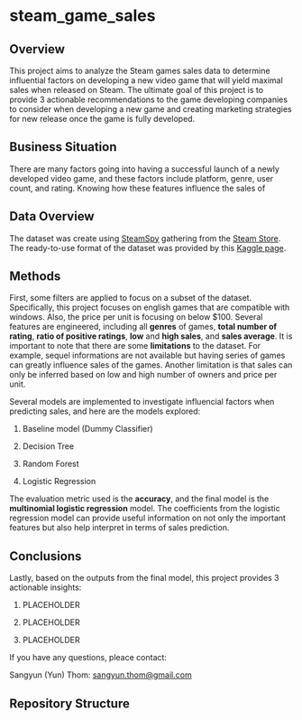 # steam_game_sales

## Overview

This project aims to analyze the Steam games sales data to determine influential factors on developing a new video game that will yield maximal sales when released on Steam. The ultimate goal of this project is to provide 3 actionable recommendations to the game developing companies to consider when developing a new game and creating marketing strategies for new release once the game is fully developed.

## Business Situation

There are many factors going into having a successful launch of a newly developed video game, and these factors include platform, genre, user count, and rating. Knowing how these features influence the sales of 

## Data Overview

The dataset was create using [SteamSpy](https://nik-davis.github.io/posts/2019/steam-data-collection/) gathering from the [Steam Store](https://store.steampowered.com/). The ready-to-use format of the dataset was provided by this [Kaggle page](https://www.kaggle.com/datasets/nikdavis/steam-store-games).

## Methods

First, some filters are applied to focus on a subset of the dataset. Specifically, this project focuses on english games that are compatible with windows. Also, the price per unit is focusing on below $100. Several features are engineered, including all **genres** of games, **total number of rating**, **ratio of positive ratings**, **low** and **high sales**, and **sales average**. It is important to note that there are some **limitations** to the dataset. For example, sequel informations are not available but having series of games can greatly influence sales of the games. Another limitation is that sales can only be inferred based on low and high number of owners and price per unit.

Several models are implemented to investigate influencial factors when predicting sales, and here are the models explored:

1. Baseline model (Dummy Classifier)

2. Decision Tree

3. Random Forest

4. Logistic Regression

The evaluation metric used is the **accuracy**, and the final model is the **multinomial logistic regression** model. The coefficients from the logistic regression model can provide useful information on not only the important features but also help interpret in terms of sales prediction.

## Conclusions

Lastly, based on the outputs from the final model, this project provides 3 actionable insights:

1. PLACEHOLDER

2. PLACEHOLDER

3. PLACEHOLDER

If you have any questions, pleace contact:

Sangyun (Yun) Thom: [sangyun.thom@gmail.com](mailto:sangyun.thom@gmail.com)

## Repository Structure